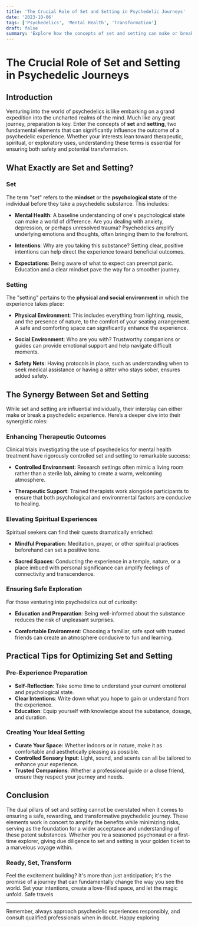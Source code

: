 ```yaml
---
title: 'The Crucial Role of Set and Setting in Psychedelic Journeys'
date: '2023-10-06'
tags: ['Psychedelics', 'Mental Health', 'Transformation']
draft: false
summary: 'Explore how the concepts of set and setting can make or break a psychedelic experience, guiding users toward safety and transformation.'
---
```


# The Crucial Role of Set and Setting in Psychedelic Journeys

## Introduction

Venturing into the world of psychedelics is like embarking on a grand expedition into the uncharted realms of the mind. Much like any great journey, preparation is key. Enter the concepts of **set** and **setting**, two fundamental elements that can significantly influence the outcome of a psychedelic experience. Whether your interests lean toward therapeutic, spiritual, or exploratory uses, understanding these terms is essential for ensuring both safety and potential transformation.

## What Exactly are Set and Setting?

### Set

The term "set" refers to the **mindset** or the **psychological state** of the individual before they take a psychedelic substance. This includes:

- **Mental Health**: A baseline understanding of one's psychological state can make a world of difference. Are you dealing with anxiety, depression, or perhaps unresolved trauma? Psychedelics amplify underlying emotions and thoughts, often bringing them to the forefront.
  
- **Intentions**: Why are you taking this substance? Setting clear, positive intentions can help direct the experience toward beneficial outcomes.

- **Expectations**: Being aware of what to expect can preempt panic. Education and a clear mindset pave the way for a smoother journey.

### Setting

The "setting" pertains to the **physical and social environment** in which the experience takes place:

- **Physical Environment**: This includes everything from lighting, music, and the presence of nature, to the comfort of your seating arrangement. A safe and comforting space can significantly enhance the experience.
  
- **Social Environment**: Who are you with? Trustworthy companions or guides can provide emotional support and help navigate difficult moments. 

- **Safety Nets**: Having protocols in place, such as understanding when to seek medical assistance or having a sitter who stays sober, ensures added safety.

## The Synergy Between Set and Setting

While set and setting are influential individually, their interplay can either make or break a psychedelic experience. Here’s a deeper dive into their synergistic roles:

### Enhancing Therapeutic Outcomes

Clinical trials investigating the use of psychedelics for mental health treatment have rigorously controlled set and setting to remarkable success:

- **Controlled Environment**: Research settings often mimic a living room rather than a sterile lab, aiming to create a warm, welcoming atmosphere.
  
- **Therapeutic Support**: Trained therapists work alongside participants to ensure that both psychological and environmental factors are conducive to healing.

### Elevating Spiritual Experiences

Spiritual seekers can find their quests dramatically enriched:

- **Mindful Preparation**: Meditation, prayer, or other spiritual practices beforehand can set a positive tone.
  
- **Sacred Spaces**: Conducting the experience in a temple, nature, or a place imbued with personal significance can amplify feelings of connectivity and transcendence.

### Ensuring Safe Exploration

For those venturing into psychedelics out of curiosity:

- **Education and Preparation**: Being well-informed about the substance reduces the risk of unpleasant surprises.
  
- **Comfortable Environment**: Choosing a familiar, safe spot with trusted friends can create an atmosphere conducive to fun and learning.

## Practical Tips for Optimizing Set and Setting

### Pre-Experience Preparation

- **Self-Reflection**: Take some time to understand your current emotional and psychological state.
- **Clear Intentions**: Write down what you hope to gain or understand from the experience.
- **Education**: Equip yourself with knowledge about the substance, dosage, and duration.

### Creating Your Ideal Setting

- **Curate Your Space**: Whether indoors or in nature, make it as comfortable and aesthetically pleasing as possible.
- **Controlled Sensory Input**: Light, sound, and scents can all be tailored to enhance your experience.
- **Trusted Companions**: Whether a professional guide or a close friend, ensure they respect your journey and needs.

## Conclusion

The dual pillars of set and setting cannot be overstated when it comes to ensuring a safe, rewarding, and transformative psychedelic journey. These elements work in concert to amplify the benefits while minimizing risks, serving as the foundation for a wider acceptance and understanding of these potent substances. Whether you're a seasoned psychonaut or a first-time explorer, giving due diligence to set and setting is your golden ticket to a marvelous voyage within.

### Ready, Set, Transform

Feel the excitement building? It's more than just anticipation; it's the promise of a journey that can fundamentally change the way you see the world. Set your intentions, create a love-filled space, and let the magic unfold. Safe travels

--- 

Remember, always approach psychedelic experiences responsibly, and consult qualified professionals when in doubt. Happy exploring